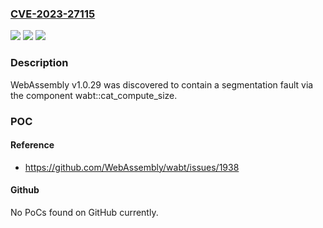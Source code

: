 ### [CVE-2023-27115](https://cve.mitre.org/cgi-bin/cvename.cgi?name=CVE-2023-27115)
![](https://img.shields.io/static/v1?label=Product&message=n%2Fa&color=blue)
![](https://img.shields.io/static/v1?label=Version&message=n%2Fa&color=blue)
![](https://img.shields.io/static/v1?label=Vulnerability&message=n%2Fa&color=brighgreen)

### Description

WebAssembly v1.0.29 was discovered to contain a segmentation fault via the component wabt::cat_compute_size.

### POC

#### Reference
- https://github.com/WebAssembly/wabt/issues/1938

#### Github
No PoCs found on GitHub currently.

